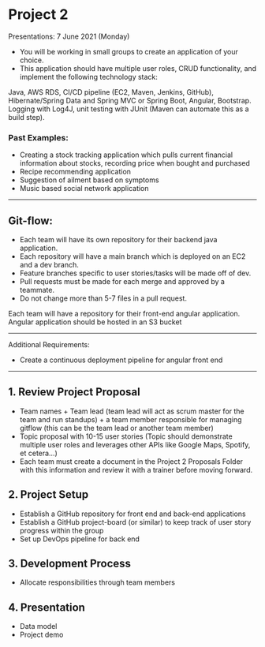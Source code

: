 # Project 2 
Presentations: 7 June 2021 (Monday)
-	You will be working in small groups to create an application of your choice.
-	This application should have multiple user roles, CRUD functionality, and implement the following technology stack:

Java, AWS RDS, CI/CD pipeline (EC2, Maven, Jenkins, GitHub), Hibernate/Spring Data and Spring MVC or Spring Boot, Angular, Bootstrap.
Logging with Log4J, unit testing with JUnit (Maven can automate this as a build step).

### Past Examples: 
-	Creating a stock tracking application which pulls current financial information about stocks, recording price when bought and purchased
-	Recipe recommending application
-	Suggestion of ailment based on symptoms
-	Music based social network application 

---

##  Git-flow:
-	Each team will have its own repository for their backend java application.
-	Each repository will have a main branch which is deployed on an EC2 and a dev branch.
-	Feature branches specific to user stories/tasks will be made off of dev.
-	Pull requests must be made for each merge and approved by a teammate.
-	Do not change more than 5-7 files in a pull request.

Each team will have a repository for their front-end angular application.
Angular application should be hosted in an S3 bucket

____________________________________________________________________________

Additional Requirements:
-	Create a continuous deployment pipeline for angular front end
____________________________________________________________________________


## 1.	 Review Project Proposal
-	Team names + Team lead (team lead will act as scrum master for the team and run standups) + a team member responsible for managing gitflow (this can be the team lead or another team member)
-	Topic proposal with 10-15 user stories (Topic should demonstrate multiple user roles and leverages other APIs like Google Maps, Spotify, et cetera…)
-	Each team must create a document in the Project 2 Proposals Folder with this information and review it with a trainer before moving forward.
## 2.	Project Setup
-	Establish a GitHub repository for front end and back-end applications
-	Establish a GitHub project-board (or similar) to keep track of user story progress within the group
-	Set up DevOps pipeline for back end
## 3.	Development Process
-	Allocate responsibilities through team members
## 4.	Presentation
-	Data model
-	Project demo 



